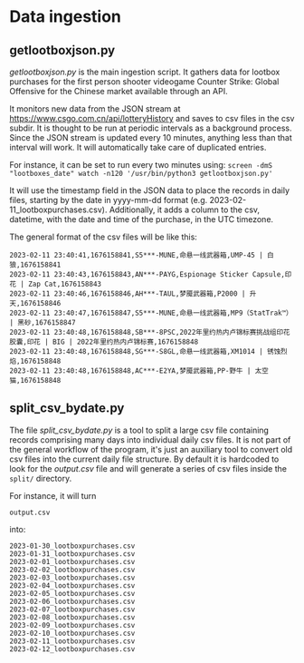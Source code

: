 # Data ingestion

## getlootboxjson.py

*getlootboxjson.py* is the main ingestion script. It gathers data for lootbox purchases for the first person shooter videogame Counter Strike: Global Offensive for the Chinese market available through an API. 

It monitors new data from the JSON stream at https://www.csgo.com.cn/api/lotteryHistory and saves to csv files in the csv subdir. It is thought to be run at periodic intervals as a background process. Since the JSON stream is updated every 10 minutes, anything less than that interval will work. It will automatically take care of duplicated entries.

For instance, it can be set to run every two minutes using:
`screen -dmS "lootboxes_date" watch -n120 '/usr/bin/python3 getlootboxjson.py'` 


It will use the timestamp field in the JSON data to place the records in daily files, starting by the date in yyyy-mm-dd format (e.g. 2023-02-11_lootboxpurchases.csv). Additionally, it adds a column to the csv, datetime, with the date and time of the purchase, in the UTC timezone.

The general format of the csv files will be like this:

```
2023-02-11 23:40:41,1676158841,S5***-MUNE,命悬一线武器箱,UMP-45 | 白狼,1676158841
2023-02-11 23:40:43,1676158843,AN***-PAYG,Espionage Sticker Capsule,印花 | Zap Cat,1676158843
2023-02-11 23:40:46,1676158846,AH***-TAUL,梦魇武器箱,P2000 | 升天,1676158846
2023-02-11 23:40:47,1676158847,S5***-MUNE,命悬一线武器箱,MP9（StatTrak™） | 黑砂,1676158847
2023-02-11 23:40:48,1676158848,SB***-8PSC,2022年里约热内卢锦标赛挑战组印花胶囊,印花 | BIG | 2022年里约热内卢锦标赛,1676158848
2023-02-11 23:40:48,1676158848,SG***-S8GL,命悬一线武器箱,XM1014 | 锈蚀烈焰,1676158848
2023-02-11 23:40:48,1676158848,AC***-E2YA,梦魇武器箱,PP-野牛 | 太空猫,1676158848
```

## split_csv_bydate.py

The file *split_csv_bydate.py* is a tool to split a large csv file containing records comprising many days into individual daily csv files. It is not part of the general workflow of the program, it's just an auxiliary tool to convert old csv files into the current daily file structure. By default it is hardcoded to look for the *output.csv* file and will generate a series of csv files inside the `split/` directory.

For instance, it will turn

`output.csv`

into:
 
```
2023-01-30_lootboxpurchases.csv
2023-01-31_lootboxpurchases.csv
2023-02-01_lootboxpurchases.csv
2023-02-02_lootboxpurchases.csv
2023-02-03_lootboxpurchases.csv
2023-02-04_lootboxpurchases.csv
2023-02-05_lootboxpurchases.csv
2023-02-06_lootboxpurchases.csv
2023-02-07_lootboxpurchases.csv
2023-02-08_lootboxpurchases.csv
2023-02-09_lootboxpurchases.csv
2023-02-10_lootboxpurchases.csv
2023-02-11_lootboxpurchases.csv
2023-02-12_lootboxpurchases.csv

```